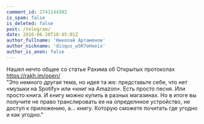 ```yaml
---
comment_id: 2741144302
is_spam: false
is_deleted: false
post: /telegram/
date: 2016-06-20T18:45:01Z
author_fullname: 'Николай Артамонов'
author_nickname: 'disqus_w5R7oHoeix'
author_is_anon: false
---
```


<p>Нашел нечто общее со статье Рахима об Открытых протоколах <a href="https://rakh.im/open/" rel="nofollow noopener" title="https://rakh.im/open/">https://rakh.im/open/</a> <br>"Это немного другая тема, но идея та же: представьте себе, что нет «музыки на Spotify» или «книг на Amazon». Есть просто песня. Или просто книга. И книгу можно купить в разных магазинах. Но в итоге вы получите не право транслировать ее на определнное устройство, не доступ к приложению, а… книгу. Которую сможете почитать где угодно и как угодно."</p>
